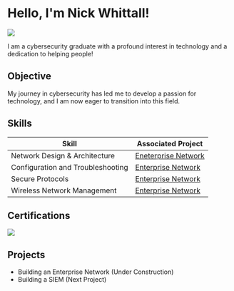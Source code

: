 # Hello, I'm Nick Whittall!
<a href="https://linkedin.com/in/nickwhittall"><img src="https://img.shields.io/badge/-LinkedIn-0072b1?&style=for-the-badge&logo=linkedin&logoColor=white" /></a>

I am a cybersecurity graduate with a profound interest in technology and a dedication to helping people!

## Objective

My journey in cybersecurity has led me to develop a passion for technology, and I am now eager to transition into this field.

## Skills

| Skill                                         | Associated Project         |
|-----------------------------------------------|----------------------------|
| Network Design & Architecture                 | <a href="https://google.com">Eneterprise Network</a>|
| Configuration and Troubleshooting             | <a href="https://google.com">Enterprise Network</a>|
| Secure Protocols                              | <a href="https://google.com">Enterprise Network</a>|
| Wireless Network Management                   | <a href="https://google.com">Enterprise Network</a>|

## Certifications
<div>
<img src="https://img.shields.io/badge/-Security%2B-FF0000?&style=for-the-badge&logo=CompTIA&logoColor=white" />
</div>

## Projects
- Building an Enterprise Network (Under Construction)
- Building a SIEM (Next Project)
